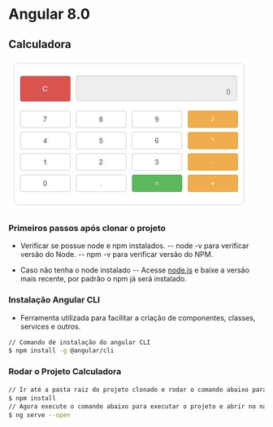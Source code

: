 # Angular 8.0
## Calculadora

![Calculadora](https://github.com/GustavoCaspirro/calculadora/blob/master/src/assets/img/markdown/calculator.JPG?raw=true)

### Primeiros passos após clonar o projeto
- Verificar se possue node e npm instalados.
    -- node -v para verificar versão do Node.
    -- npm -v para verificar versão do NPM.

- Caso não tenha o node instalado
    -- Acesse [node.js](https://nodejs.org/en/) e baixe a versão mais recente, por padrão o npm já será instalado.


### Instalação Angular CLI
- Ferramenta utilizada para facilitar a criação de componentes, classes, services e outros.
```sh
// Comando de instalação do angular CLI
$ npm install -g @angular/cli
```

### Rodar o Projeto Calculadora
```sh
// Ir até a pasta raiz do projeto clonado e rodar o comando abaixo para instalar todas as dependências
$ npm install
// Agora execute o comando abaixo para executar o projeto e abrir no navegador
$ ng serve --open
```